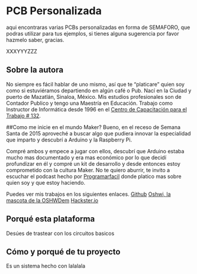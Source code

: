 # PCB Personalizada

aqui encontraras varias PCBs personalizadas en forma de SEMAFORO, que podras utilizar para tus ejemplos, si tienes alguna sugerencia por favor hazmelo saber, gracias.

XXXYYYZZZ

## Sobre la autora

No siempre es fácil hablar de uno mismo, así que te “platicare” quien soy como si estuviéramos departiendo en algún café o Pub. Nací en la Ciudad y puerto de Mazatlán, Sinaloa, México. Mis estudios profesionales son de Contador Publico y tengo una Maestría en Educación.
Trabajo como Instructor de Informática desde 1996 en el [Centro de Capacitación para el Trabajo # 132](https://www.facebook.com/CECATI132/).
 
##Como me inicie en el mundo Maker?
Bueno, en el receso de Semana Santa de 2015 aproveché a buscar algo que pudiera innovar la especialidad que imparto y descubrí a Arduino y la Raspberry Pi.

Compré ambos y empece a jugar con ellos, descubrí que Arduino estaba mucho mas documentado y era mas económico por lo que decidí profundizar en él y compré un kit de desarrollo y desde entonces estoy comprometido con la cultura Maker. No te quiero aburrir, te invito a escuchar el podcast hecho por [Programarfacil](https://www.spreaker.com/user/ldelvalleh/123-como-crear-tu-propia-pcb-con-gustavo) donde platico mas sobre quien soy y que estoy haciendo.

Puedes ver mis trabajos en los siguientes enlaces.
[Github](https://github.com/hulkco)
[Oshwi, la mascota de la OSHWDem](https://oshwdem.org/2017/09/oshwi/)
[Hackster.io](https://www.hackster.io/Hulkco/projects)

## Porqué esta plataforma

Desúes de trastear con los circuitos basicos

## Cómo y porqué de tu proyecto

Es un sistema hecho con lalalala

